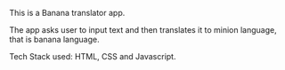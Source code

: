 This is a Banana translator app.

The app asks user to input text and then translates it to minion language, that is banana language.

Tech Stack used: HTML, CSS and Javascript.

